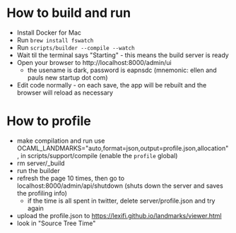 # How to build and run

- Install Docker for Mac
- Run `brew install fswatch`
- Run `scripts/builder --compile --watch`
- Wait til the terminal says "Starting" - this means the build server is ready
- Open your browser to http://localhost:8000/admin/ui
   - the usename is dark, password is eapnsdc (mnemonic: ellen and pauls new startup dot com)
- Edit code normally - on each save, the app will be rebuilt and the browser will reload as necessary

# How to profile
- make compilation and run use OCAML_LANDMARKS="auto,format=json,output=profile.json,allocation", in scripts/support/compile (enable the `profile` global)
- rm server/_build
- run the builder
- refresh the page 10 times, then go to localhost:8000/admin/api/shutdown (shuts
  down the server and saves the profiling info)
  - if the time is all spent in twitter, delete server/profile.json and
    try again
- upload the profile.json to https://lexifi.github.io/landmarks/viewer.html
- look in "Source Tree Time"


